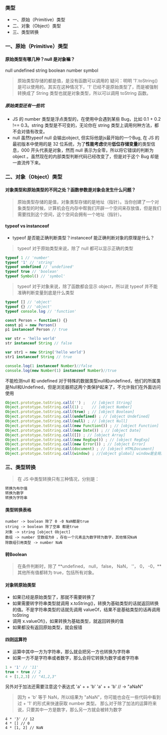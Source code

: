 ### 类型
- 一、原始（Primitive）类型
- 二、对象（Object）类型
- 三、类型转换

### 一、原始（Primitive）类型

#### 原始类型有哪几种？null 是对象嘛？
null
undefined
string
boolean
number
symbol
>原始类型存储的都是值，是没有函数可以调用的
>疑问：明明 '1'.toString() 是可以使用的。其实在这种情况下，'1' 已经不是原始类型了，而是被强制转换成了 String 类型也就是对象类型，所以可以调用 toString 函数。

##### 原始类型还有一些坑
- JS 的 number 类型是浮点类型的，在使用中会遇到某些 Bug，比如 0.1 + 0.2 !== 0.3。string 类型是不可变的，无论你在 string 类型上调用何种方法，都不会对值有改变。
- null 虽然typeof null 会输出object, 但实际他是js最开始的一个Bug, 在 JS 的最初版本中使用的是 32 位系统，为了**性能考虑**使用**低位存储变量**的类型信息，000 开头代表是对象，然而 null 表示为全零，所以将它错误的判断为 object 。虽然现在的内部类型判断代码已经改变了，但是对于这个 Bug 却是一直流传下来。

### 二、对象（Object）类型

#### 对象类型和原始类型的不同之处？函数参数是对象会发生什么问题？
>原始类型存储的是值，对象类型存储的是地址（指针）。当你创建了一个对象类型的时候，计算机会在内存中帮我们开辟一个空间来存放值，但是我们需要找到这个空间，这个空间会拥有一个地址（指针）。


#### typeof vs instanceof
- typeof 是否能正确判断类型？instanceof 能正确判断对象的原理是什么？
>typeof 对于原始类型来说，除了 null 都可以显示正确的类型
```js
typeof 1 // 'number'
typeof '1' // 'string'
typeof undefined // 'undefined'
typeof true // 'boolean'
typeof Symbol() // 'symbol'
```
>typeof 对于对象来说，除了函数都会显示 object，所以说 typeof 并不能准确判断变量到底是什么类型
```js
typeof [] // 'object'
typeof {} // 'object'
typeof console.log // 'function'
```

```js
const Person = function() {}
const p1 = new Person()
p1 instanceof Person // true

var str = 'hello world'
str instanceof String // false

var str1 = new String('hello world')
str1 instanceof String // true

console.log(1 instanceof Number)//false
console.log(new Number(1) instanceof Number)//true
```

不能检测null 和 undefined
对于特殊的数据类型null和undefined，他们的所属类是Null和Undefined，但是浏览器把这两个类保护起来了，不允许我们在外面访问使用

```js
Object.prototype.toString.call('') ;   // [object String]
Object.prototype.toString.call(1) ;    // [object Number]
Object.prototype.toString.call(true) ; // [object Boolean]
Object.prototype.toString.call(undefined) ; // [object Undefined]
Object.prototype.toString.call(null) ; // [object Null]
Object.prototype.toString.call(new Function()) ; // [object Function]
Object.prototype.toString.call(new Date()) ; // [object Date]
Object.prototype.toString.call([]) ; // [object Array]
Object.prototype.toString.call(new RegExp()) ; // [object RegExp]
Object.prototype.toString.call(new Error()) ; // [object Error]
Object.prototype.toString.call(document) ; // [object HTMLDocument]
Object.prototype.toString.call(window) ; //[object global] window是全局对象global的引用
```
### 三、类型转换
>在 JS 中类型转换只有三种情况，分别是：
```js
转换为布尔值
转换为数字
转换为字符串
```
#### 类型转换表格
```
number -> boolean 除了 0 -0 NaN都是true
string -> boolean 除了空串 都是true
对象 -> string [object Object]
数组 -> number 空数组为0 ，存在一个元素且为数字转为数字，其他情况NaN
除数组引用类型 -> number NaN
```

#### 转Boolean
>在条件判断时，除了 **undefined， null， false， NaN， ''， 0， -0，**其他所有值都转为 true，包括所有对象。

#### 对象转原始类型
- 如果已经是原始类型了，那就不需要转换了
- 如果需要转字符串类型就调用 x.toString()，转换为基础类型的话就返回转换的值。不是字符串类型的话就先调用 valueOf，结果不是基础类型的话再调用 toString
- 调用 x.valueOf()，如果转换为基础类型，就返回转换的值
- 如果都没有返回原始类型，就会报错

#### 四则运算符
- 运算中其中一方为字符串，那么就会把另一方也转换为字符串
- 如果一方不是字符串或者数字，那么会将它转换为数字或者字符串
```js
1 + '1' // '11'
true + true // 2
4 + [1,2,3] // "41,2,3"
```
另外对于加法还需要注意这个表达式 'a' + + 'b'
'a' + + 'b' // -> "aNaN"
>因为 + 'b' 等于 NaN，所以结果为 "aNaN"，你可能也会在一些代码中看到过 + '1' 的形式来快速获取 number 类型。
那么对于除了加法的运算符来说，只要其中一方是数字，那么另一方就会被转为数字
```
4 * '3' // 12
4 * [] // 0
4 * [1, 2] // NaN
```
